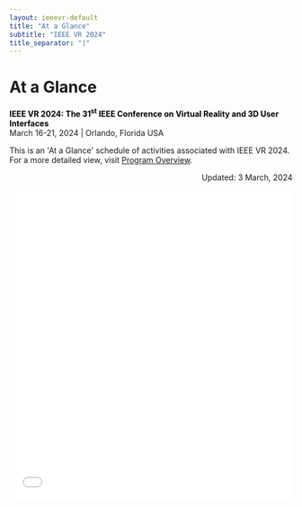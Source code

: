 ```yaml
---
layout: ieeevr-default
title: "At a Glance"
subtitle: "IEEE VR 2024"
title_separator: "|"
---
```


<div>
    <h1 id="cfp-demos">At a Glance</h1>
    <p>
        <strong style="color: black">IEEE VR 2024: The 31<sup>st</sup> IEEE Conference on Virtual Reality and 3D User Interfaces</strong><br />
            March 16-21, 2024 | Orlando, Florida USA
    </p> 
    <div class="ieeevrmsgbox bold alignCenter">
        <div class = "ieeevrmsgboxInside ">
           This is an 'At a Glance' schedule of activities associated with IEEE VR 2024. For a more detailed view, visit <a href="{{ "/program/overview/" | relative_url }}">Program Overview</a>.
        </div>
    </div>
    <p class="italic" style="text-align: right;">Updated: 3 March, 2024 </p>
    <iframe src="{{"/assets/program/vr2024_overall_schedule-27-public.pdf" | relative_url }}#zoom=25" 
        title="IEEE VR 2024 Schedule (PDF)"
        width="100%"
        height="550px"
        loading="lazy"
        style="border:none;">
    </iframe>
</div>